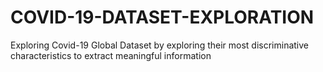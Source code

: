 # COVID-19-DATASET-EXPLORATION
Exploring Covid-19 Global Dataset by exploring their most discriminative characteristics to extract meaningful information
